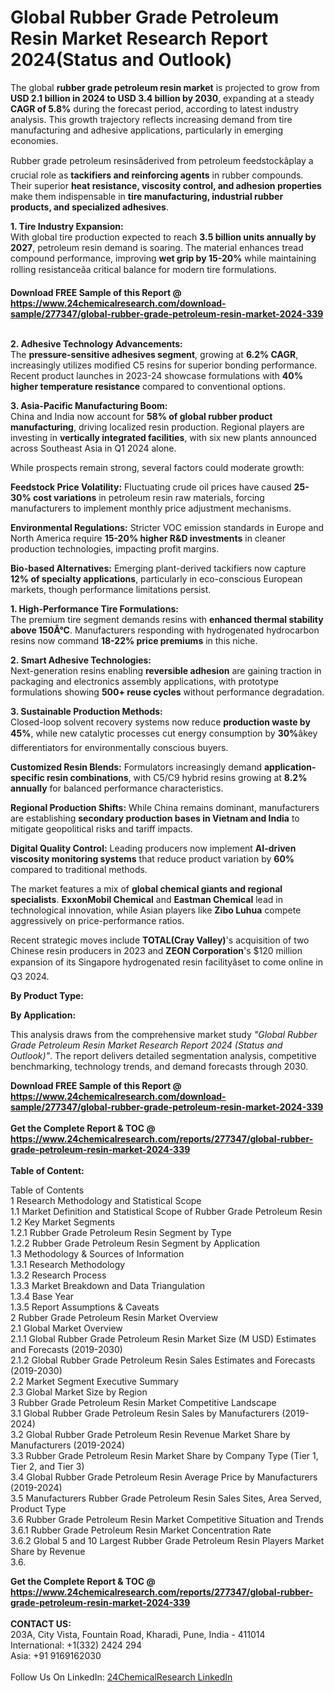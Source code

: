 <h1>Global Rubber Grade Petroleum Resin Market Research Report 2024(Status and Outlook)</h1><p>The global <strong>rubber grade petroleum resin market</strong> is projected to grow from <strong>USD 2.1 billion in 2024 to USD 3.4 billion by 2030</strong>, expanding at a steady <strong>CAGR of 5.8%</strong> during the forecast period, according to latest industry analysis. This growth trajectory reflects increasing demand from tire manufacturing and adhesive applications, particularly in emerging economies.</p><p>Rubber grade petroleum resinsâderived from petroleum feedstockâplay a crucial role as <strong>tackifiers and reinforcing agents</strong> in rubber compounds. Their superior <strong>heat resistance, viscosity control, and adhesion properties</strong> make them indispensable in <strong>tire manufacturing, industrial rubber products, and specialized adhesives</strong>.</p><p><strong>1. Tire Industry Expansion:</strong><br>
With global tire production expected to reach <strong>3.5 billion units annually by 2027</strong>, petroleum resin demand is soaring. The material enhances tread compound performance, improving <strong>wet grip by 15-20%</strong> while maintaining rolling resistanceâa critical balance for modern tire formulations.</p><div><b>Download FREE Sample of this Report @ 
            <a href="https://www.24chemicalresearch.com/download-sample/277347/global-rubber-grade-petroleum-resin-market-2024-339">
            https://www.24chemicalresearch.com/download-sample/277347/global-rubber-grade-petroleum-resin-market-2024-339</a></b></div><br><p><strong>2. Adhesive Technology Advancements:</strong><br>
The <strong>pressure-sensitive adhesives segment</strong>, growing at <strong>6.2% CAGR</strong>, increasingly utilizes modified C5 resins for superior bonding performance. Recent product launches in 2023-24 showcase formulations with <strong>40% higher temperature resistance</strong> compared to conventional options.</p><p><strong>3. Asia-Pacific Manufacturing Boom:</strong><br>
China and India now account for <strong>58% of global rubber product manufacturing</strong>, driving localized resin production. Regional players are investing in <strong>vertically integrated facilities</strong>, with six new plants announced across Southeast Asia in Q1 2024 alone.</p><p>While prospects remain strong, several factors could moderate growth:</p><p><strong>Feedstock Price Volatility:</strong> Fluctuating crude oil prices have caused <strong>25-30% cost variations</strong> in petroleum resin raw materials, forcing manufacturers to implement monthly price adjustment mechanisms.</p><p><strong>Environmental Regulations:</strong> Stricter VOC emission standards in Europe and North America require <strong>15-20% higher R&amp;D investments</strong> in cleaner production technologies, impacting profit margins.</p><p><strong>Bio-based Alternatives:</strong> Emerging plant-derived tackifiers now capture <strong>12% of specialty applications</strong>, particularly in eco-conscious European markets, though performance limitations persist.</p><p><strong>1. High-Performance Tire Formulations:</strong><br>
The premium tire segment demands resins with <strong>enhanced thermal stability above 150Â°C</strong>. Manufacturers responding with hydrogenated hydrocarbon resins now command <strong>18-22% price premiums</strong> in this niche.</p><p><strong>2. Smart Adhesive Technologies:</strong><br>
Next-generation resins enabling <strong>reversible adhesion</strong> are gaining traction in packaging and electronics assembly applications, with prototype formulations showing <strong>500+ reuse cycles</strong> without performance degradation.</p><p><strong>3. Sustainable Production Methods:</strong><br>
Closed-loop solvent recovery systems now reduce <strong>production waste by 45%</strong>, while new catalytic processes cut energy consumption by <strong>30%</strong>âkey differentiators for environmentally conscious buyers.</p><p><strong>Customized Resin Blends:</strong> Formulators increasingly demand <strong>application-specific resin combinations</strong>, with C5/C9 hybrid resins growing at <strong>8.2% annually</strong> for balanced performance characteristics.</p><p><strong>Regional Production Shifts:</strong> While China remains dominant, manufacturers are establishing <strong>secondary production bases in Vietnam and India</strong> to mitigate geopolitical risks and tariff impacts.</p><p><strong>Digital Quality Control:</strong> Leading producers now implement <strong>AI-driven viscosity monitoring systems</strong> that reduce product variation by <strong>60%</strong> compared to traditional methods.</p><p>The market features a mix of <strong>global chemical giants and regional specialists</strong>. <strong>ExxonMobil Chemical</strong> and <strong>Eastman Chemical</strong> lead in technological innovation, while Asian players like <strong>Zibo Luhua</strong> compete aggressively on price-performance ratios.</p><p>Recent strategic moves include <strong>TOTAL(Cray Valley)</strong>'s acquisition of two Chinese resin producers in 2023 and <strong>ZEON Corporation</strong>'s $120 million expansion of its Singapore hydrogenated resin facilityâset to come online in Q3 2024.</p><p><strong>By Product Type:</strong></p><p><strong>By Application:</strong></p><p>This analysis draws from the comprehensive market study <em>"Global Rubber Grade Petroleum Resin Market Research Report 2024 (Status and Outlook)"</em>. The report delivers detailed segmentation analysis, competitive benchmarking, technology trends, and demand forecasts through 2030.</p><div><b>Download FREE Sample of this Report @ 
            <a href="https://www.24chemicalresearch.com/download-sample/277347/global-rubber-grade-petroleum-resin-market-2024-339">
            https://www.24chemicalresearch.com/download-sample/277347/global-rubber-grade-petroleum-resin-market-2024-339</a></b></div><br><div><b>Get the Complete Report & TOC @ 
            <a href="https://www.24chemicalresearch.com/reports/277347/global-rubber-grade-petroleum-resin-market-2024-339">
            https://www.24chemicalresearch.com/reports/277347/global-rubber-grade-petroleum-resin-market-2024-339</a></b></div><br>
            <b>Table of Content:</b><p>Table of Contents<br />
1 Research Methodology and Statistical Scope<br />
1.1 Market Definition and Statistical Scope of Rubber Grade Petroleum Resin<br />
1.2 Key Market Segments<br />
1.2.1 Rubber Grade Petroleum Resin Segment by Type<br />
1.2.2 Rubber Grade Petroleum Resin Segment by Application<br />
1.3 Methodology & Sources of Information<br />
1.3.1 Research Methodology<br />
1.3.2 Research Process<br />
1.3.3 Market Breakdown and Data Triangulation<br />
1.3.4 Base Year<br />
1.3.5 Report Assumptions & Caveats<br />
2 Rubber Grade Petroleum Resin Market Overview<br />
2.1 Global Market Overview<br />
2.1.1 Global Rubber Grade Petroleum Resin Market Size (M USD) Estimates and Forecasts (2019-2030)<br />
2.1.2 Global Rubber Grade Petroleum Resin Sales Estimates and Forecasts (2019-2030)<br />
2.2 Market Segment Executive Summary<br />
2.3 Global Market Size by Region<br />
3 Rubber Grade Petroleum Resin Market Competitive Landscape<br />
3.1 Global Rubber Grade Petroleum Resin Sales by Manufacturers (2019-2024)<br />
3.2 Global Rubber Grade Petroleum Resin Revenue Market Share by Manufacturers (2019-2024)<br />
3.3 Rubber Grade Petroleum Resin Market Share by Company Type (Tier 1, Tier 2, and Tier 3)<br />
3.4 Global Rubber Grade Petroleum Resin Average Price by Manufacturers (2019-2024)<br />
3.5 Manufacturers Rubber Grade Petroleum Resin Sales Sites, Area Served, Product Type<br />
3.6 Rubber Grade Petroleum Resin Market Competitive Situation and Trends<br />
3.6.1 Rubber Grade Petroleum Resin Market Concentration Rate<br />
3.6.2 Global 5 and 10 Largest Rubber Grade Petroleum Resin Players Market Share by Revenue<br />
3.6.</p><div><b>Get the Complete Report & TOC @ 
            <a href="https://www.24chemicalresearch.com/reports/277347/global-rubber-grade-petroleum-resin-market-2024-339">
            https://www.24chemicalresearch.com/reports/277347/global-rubber-grade-petroleum-resin-market-2024-339</a></b></div><br><b>CONTACT US:</b><br>
            203A, City Vista, Fountain Road, Kharadi, Pune, India - 411014<br>
            International: +1(332) 2424 294<br>
            Asia: +91 9169162030 <br><br>
            Follow Us On LinkedIn: <a href="https://www.linkedin.com/company/24chemicalresearch/">24ChemicalResearch LinkedIn</a>
